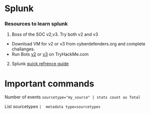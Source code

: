 # Splunk
### Resources to learn splunk
1. Boss of the SOC v2,v3. Try both v2 and v3 
- Download VM for v2 or v3 from cyberdefenders.org and complete challanges.
- Run Bots [v2](https://tryhackme.com/room/splunk2gcd5) or [v3](https://tryhackme.com/room/splunk3zs) on TryHackMe.com

2. Splunk [quick refrence guide](https://www.splunk.com/pdfs/solution-guides/splunk-quick-reference-guide.pdf)

# Important commands

Number of events `sourcetype="my_source" | stats count as Total`

List sourcetypes `|  metadata type=sourcetypes`

